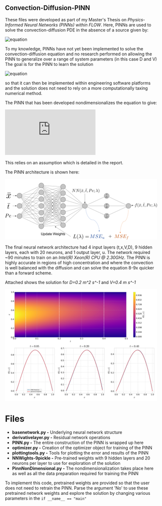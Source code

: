 ## Convection-Diffusion-PINN
These files were developed as part of my Master's Thesis on *Physics-Informed Neural Networks (PINNs) within FLOW*.
Here, PINNs are used to solve the convection-diffusion PDE in the absence of a source given by:

![equation](https://latex.codecogs.com/gif.latex?\theta_%7Bt%7D%20%3D%20V\theta_%7Bx%7D&plus;D\theta_%7Bxx%7D)


To my knowledge, PINNs have not yet been implemented to solve the convection-diffusion equation and no research performed on allowing the PINN to generalize over a range of system parameters (in this case D and V)
The goal is for the PINN to learn the solution 

![equation](https://latex.codecogs.com/gif.latex?NN%28t%2Cx%2CV%2CD%29%20%5Capprox%20\theta%28t%2Cx%2CV%2CD%29)

so that it can then be implemented within engineering software platforms and the solution does not need to rely on a more computationally taxing numerical method. 

The PINN that has been developed nondimensionalizes the equation to give:

![equation](
https://latex.codecogs.com/gif.latex?%5Cbar%7B%5Ctheta%7D_%7B%5Cbar%7Bt%7D%7D%20&plus;%20%5Cbar%7B%5Ctheta%7D_%7B%5Cbar%7Bx%7D%7D%20%3D%20%5Cfrac%7B1%7D%7BPe%7D%5Cbar%7B%5Ctheta%7D_%7B%5Cbar%7Bx%7D%5Cbar%7Bx%7D%7D)

This relies on an assumption which is detailed in the report.

The PINN architecture is shown here:


![GitHub Logo](/plots/ConvDiffusionNDPINN.png)

The final neural network architecture had 4 input layers (t,x,V,D), 9 hidden layers, each with 20 neurons, and 1 output layer, u.
The network required ~90 minutes to train on an *Intel(R) Xeon(R) CPU @ 2.30GHz*.
The PINN is highly accurate in regions of high concentration and where the convection is well balanced with the diffusion and can solve the equation 8-9x quicker than a forward scheme.

Attached shows the solution for *D=0.2 m^2 s^-1* and *V=0.4 m s^-1*

![GitHub Logo](/plots/result.png)

# Files

* **basenetwork.py -** Underlying neural network structure 
* **derivativelayer.py -** Residual network operations
* **PINN.py -** The entire construction of the PINN is wrapped up here
* **optimizer.py -** Creation of the optimizer object for training of the PINN
* **plottingtools.py -** Tools for plotting the error and results of the PINN
* **NNWights-9pickle -** Pre-trained weights with 9 hidden layers and 20 neurons per layer to use for exploration of the solution
* **PinnNonDimensional.py -** The nondimensionalization takes place here as well as all the data preparation required for training the PINN

To implement this code, pretrained weights are provided so that the user does not need to retrain the PINN. Parse the argument 'No' to use these pretrained network weights and explore the solution by changing various parameters in the `if __name__ == "main"`


